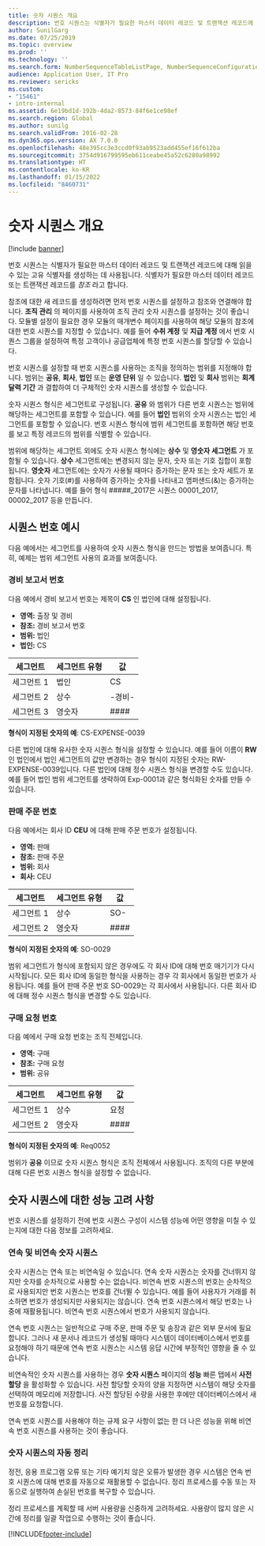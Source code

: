 ```yaml
---
title: 숫자 시퀀스 개요
description: 번호 시퀀스는 식별자가 필요한 마스터 데이터 레코드 및 트랜잭션 레코드에 대해 읽을 수 있는 고유 식별자를 생성하는 데 사용됩니다.
author: SunilGarg
ms.date: 07/25/2019
ms.topic: overview
ms.prod: ''
ms.technology: ''
ms.search.form: NumberSequenceTableListPage, NumberSequenceConfiguration
audience: Application User, IT Pro
ms.reviewer: sericks
ms.custom:
- "15461"
- intro-internal
ms.assetid: 6e19bd1d-192b-4da2-8573-84f6e1ce98ef
ms.search.region: Global
ms.author: sunilg
ms.search.validFrom: 2016-02-28
ms.dyn365.ops.version: AX 7.0.0
ms.openlocfilehash: 48e395cc3e3ccd0f93ab9523add455ef16f612ba
ms.sourcegitcommit: 3754d916799595eb611ceabe45a52c6280a98992
ms.translationtype: HT
ms.contentlocale: ko-KR
ms.lasthandoff: 01/15/2022
ms.locfileid: "8460731"
---
```

# <a name="number-sequences-overview"></a>숫자 시퀀스 개요

[!include [banner](../includes/banner.md)]

번호 시퀀스는 식별자가 필요한 마스터 데이터 레코드 및 트랜잭션 레코드에 대해 읽을 수 있는 고유 식별자를 생성하는 데 사용됩니다. 식별자가 필요한 마스터 데이터 레코드 또는 트랜잭션 레코드를 *참조* 라고 합니다.

참조에 대한 새 레코드를 생성하려면 먼저 번호 시퀀스를 설정하고 참조와 연결해야 합니다. **조직 관리** 의 페이지를 사용하여 조직 관리 숫자 시퀀스를 설정하는 것이 좋습니다. 모듈별 설정이 필요한 경우 모듈의 매개변수 페이지를 사용하여 해당 모듈의 참조에 대한 번호 시퀀스를 지정할 수 있습니다. 예를 들어 **수취 계정** 및 **지급 계정** 에서 번호 시퀀스 그룹을 설정하여 특정 고객이나 공급업체에 특정 번호 시퀀스를 할당할 수 있습니다.

번호 시퀀스를 설정할 때 번호 시퀀스를 사용하는 조직을 정의하는 범위를 지정해야 합니다. 범위는 **공유**, **회사**, **법인** 또는 **운영 단위** 일 수 있습니다. **법인** 및 **회사** 범위는 **회계 달력 기간** 과 결합하여 더 구체적인 숫자 시퀀스를 생성할 수 있습니다.

숫자 시퀀스 형식은 세그먼트로 구성됩니다. **공유** 와 범위가 다른 번호 시퀀스는 범위에 해당하는 세그먼트를 포함할 수 있습니다. 예를 들어 **법인** 범위의 숫자 시퀀스는 법인 세그먼트를 포함할 수 있습니다. 번호 시퀀스 형식에 범위 세그먼트를 포함하면 해당 번호를 보고 특정 레코드의 범위를 식별할 수 있습니다.

범위에 해당하는 세그먼트 외에도 숫자 시퀀스 형식에는 **상수** 및 **영숫자 세그먼트** 가 포함될 수 있습니다. **상수** 세그먼트에는 변경되지 않는 문자, 숫자 또는 기호 집합이 포함됩니다. **영숫자** 세그먼트에는 숫자가 사용될 때마다 증가하는 문자 또는 숫자 세트가 포함됩니다. 숫자 기호(\#)를 사용하여 증가하는 숫자를 나타내고 앰퍼샌드(&)는 증가하는 문자를 나타냅니다. 예를 들어 형식 \#\#\#\#\#\_2017은 시퀀스 00001\_2017, 00002\_2017 등을 만듭니다.

## <a name="number-sequence-examples"></a>시퀀스 번호 예시

다음 예에서는 세그먼트를 사용하여 숫자 시퀀스 형식을 만드는 방법을 보여줍니다. 특히, 예제는 범위 세그먼트 사용의 효과를 보여줍니다.

### <a name="expense-report-numbers"></a>경비 보고서 번호

다음 예에서 경비 보고서 번호는 제목이 **CS** 인 법인에 대해 설정됩니다.

- **영역:** 출장 및 경비
- **참조:** 경비 보고서 번호
- **범위:** 법인
- **법인:** CS

| 세그먼트  | 세그먼트 유형 | 값     |
|-----------|--------------|-----------|
| 세그먼트 1 | 법인 | CS        |
| 세그먼트 2 | 상수     | -경비- |
| 세그먼트 3 | 영숫자 | \#\#\#\#  |

**형식이 지정된 숫자의 예**: CS-EXPENSE-0039

다른 법인에 대해 유사한 숫자 시퀀스 형식을 설정할 수 있습니다. 예를 들어 이름이 **RW** 인 법인에서 법인 세그먼트의 값만 변경하는 경우 형식이 지정된 숫자는 RW-EXPENSE-0039입니다. 다른 법인에 대해 정수 시퀀스 형식을 변경할 수도 있습니다. 예를 들어 법인 범위 세그먼트를 생략하여 Exp-0001과 같은 형식화된 숫자를 만들 수 있습니다.

### <a name="sales-order-numbers"></a>판매 주문 번호

다음 예에서는 회사 ID **CEU** 에 대해 판매 주문 번호가 설정됩니다.

- **영역:** 판매
- **참조:** 판매 주문
- **범위:** 회사
- **회사:** CEU

| 세그먼트  | 세그먼트 유형 | 값    |
|-----------|--------------|----------|
| 세그먼트 1 | 상수     | SO-      |
| 세그먼트 2 | 영숫자 | \#\#\#\# |

**형식이 지정된 숫자의 예**: SO-0029

범위 세그먼트가 형식에 포함되지 않은 경우에도 각 회사 ID에 대해 번호 매기기가 다시 시작됩니다. 모든 회사 ID에 동일한 형식을 사용하는 경우 각 회사에서 동일한 번호가 사용됩니다. 예를 들어 판매 주문 번호 SO-0029는 각 회사에서 사용됩니다. 다른 회사 ID에 대해 정수 시퀀스 형식을 변경할 수도 있습니다.

### <a name="purchase-requisition-numbers"></a>구매 요청 번호

다음 예에서 구매 요청 번호는 조직 전체입니다.

- **영역:** 구매
- **참조:** 구매 요청
- **범위:** 공유

| 세그먼트  | 세그먼트 유형 | 값    |
|-----------|--------------|----------|
| 세그먼트 1 | 상수     | 요청      |
| 세그먼트 2 | 영숫자 | \#\#\#\# |

**형식이 지정된 숫자의 예**: Req0052

범위가 **공유** 이므로 숫자 시퀀스 형식은 조직 전체에서 사용됩니다. 조직의 다른 부분에 대해 다른 번호 시퀀스 형식을 설정할 수 없습니다.

## <a name="performance-considerations-for-number-sequences"></a>숫자 시퀀스에 대한 성능 고려 사항

번호 시퀀스를 설정하기 전에 번호 시퀀스 구성이 시스템 성능에 어떤 영향을 미칠 수 있는지에 대한 다음 정보를 고려하세요.

### <a name="continuous-and-non-continuous-number-sequences"></a>연속 및 비연속 숫자 시퀀스

숫자 시퀀스는 연속 또는 비연속일 수 있습니다. 연속 숫자 시퀀스는 숫자를 건너뛰지 않지만 숫자를 순차적으로 사용할 수는 없습니다. 비연속 번호 시퀀스의 번호는 순차적으로 사용되지만 번호 시퀀스는 번호를 건너뛸 수 있습니다. 예를 들어 사용자가 거래를 취소하면 번호가 생성되지만 사용되지는 않습니다. 연속 번호 시퀀스에서 해당 번호는 나중에 재활용됩니다. 비연속 번호 시퀀스에서 번호가 사용되지 않습니다.

연속 번호 시퀀스는 일반적으로 구매 주문, 판매 주문 및 송장과 같은 외부 문서에 필요합니다. 그러나 새 문서나 레코드가 생성될 때마다 시스템이 데이터베이스에서 번호를 요청해야 하기 때문에 연속 번호 시퀀스는 시스템 응답 시간에 부정적인 영향을 줄 수 있습니다.

비연속적인 숫자 시퀀스를 사용하는 경우 **숫자 시퀀스** 페이지의 **성능** 빠른 탭에서 **사전 할당** 을 활성화할 수 있습니다. 사전 할당할 숫자의 양을 지정하면 시스템이 해당 숫자를 선택하여 메모리에 저장합니다. 사전 할당된 수량을 사용한 후에만 데이터베이스에서 새 번호를 요청합니다.

연속 번호 시퀀스를 사용해야 하는 규제 요구 사항이 없는 한 더 나은 성능을 위해 비연속 번호 시퀀스를 사용하는 것이 좋습니다.

### <a name="automatic-cleanup-of-number-sequences"></a>숫자 시퀀스의 자동 정리

정전, 응용 프로그램 오류 또는 기타 예기치 않은 오류가 발생한 경우 시스템은 연속 번호 시퀀스에 대해 번호를 자동으로 재활용할 수 없습니다. 정리 프로세스를 수동 또는 자동으로 실행하여 손실된 번호를 복구할 수 있습니다.

정리 프로세스를 계획할 때 서버 사용량을 신중하게 고려하세요. 사용량이 많지 않은 시간에 정리를 일괄 작업으로 수행하는 것이 좋습니다.


[!INCLUDE[footer-include](../../../includes/footer-banner.md)]
